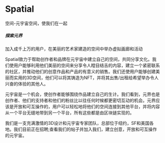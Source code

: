 # 

# Spatial

空间-元宇宙空间，使我们在一起 

##### 探索元界

加入成千上万的用户，在美丽的艺术家建造的空间中举办虚拟画廊和活动

Spatial致力于帮助创作者和品牌在元宇宙中建立自己的空间，共同分享文化。我们使用户能够利用他们美丽的空间来分享令人瞠目结舌的内容，建立一个紧密联系的社区，并推动他们的创意作品和产品的有意义的销售。我们还使用户能够创建美丽而实用的3D空间，他们可以将其铸造为NFT，并将其出售/出租给希望举办令人兴奋的体验的其他人。

元宇宙是一个机会，使创作者能够围绕作品建立自己的生计。我们看到，元界也是创作者、他们的支持者和他们的粉丝比以往任何时候都更密切互动的机会。元界应该是开放和可互操作的，用户可以轻松地将他们的空间连接到其他平台，并将内容从一个平台无缝地带到另一个平台，所有这些都是由区块链实现的。

我们是一支充满激情的3D设计和元宇宙专家团队，总部位于纽约，SF和美国各地。我们目前正在招聘;查看我们的帖子并加入我们，建立创意，开放和可互操作的元宇宙。

